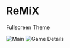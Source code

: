 # ReMiX
Fullscreen Theme

![Main](https://github.com/zeroantix/ReMiX/assets/97025763/56ab8485-caf4-44ce-8174-ef6c519cf591)
![Game Details](https://github.com/zeroantix/ReMiX/assets/97025763/e0dc45a6-2d30-4e67-8e41-fc4cc1b245e2)
